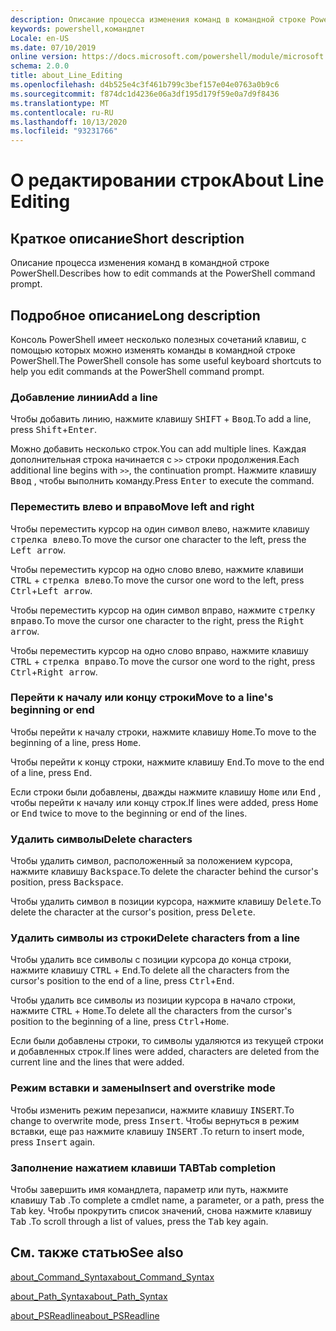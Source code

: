 ```yaml
---
description: Описание процесса изменения команд в командной строке PowerShell.
keywords: powershell,командлет
Locale: en-US
ms.date: 07/10/2019
online version: https://docs.microsoft.com/powershell/module/microsoft.powershell.core/about/about_line_editing?view=powershell-7&WT.mc_id=ps-gethelp
schema: 2.0.0
title: about_Line_Editing
ms.openlocfilehash: d4b525e4c3f461b799c3bef157e04e0763a0b9c6
ms.sourcegitcommit: f874dc1d4236e06a3df195d179f59e0a7d9f8436
ms.translationtype: MT
ms.contentlocale: ru-RU
ms.lasthandoff: 10/13/2020
ms.locfileid: "93231766"
---
```

# <a name="about-line-editing"></a><span data-ttu-id="86c4d-104">О редактировании строк</span><span class="sxs-lookup"><span data-stu-id="86c4d-104">About Line Editing</span></span>

## <a name="short-description"></a><span data-ttu-id="86c4d-105">Краткое описание</span><span class="sxs-lookup"><span data-stu-id="86c4d-105">Short description</span></span>

<span data-ttu-id="86c4d-106">Описание процесса изменения команд в командной строке PowerShell.</span><span class="sxs-lookup"><span data-stu-id="86c4d-106">Describes how to edit commands at the PowerShell command prompt.</span></span>

## <a name="long-description"></a><span data-ttu-id="86c4d-107">Подробное описание</span><span class="sxs-lookup"><span data-stu-id="86c4d-107">Long description</span></span>

<span data-ttu-id="86c4d-108">Консоль PowerShell имеет несколько полезных сочетаний клавиш, с помощью которых можно изменять команды в командной строке PowerShell.</span><span class="sxs-lookup"><span data-stu-id="86c4d-108">The PowerShell console has some useful keyboard shortcuts to help you edit commands at the PowerShell command prompt.</span></span>

### <a name="add-a-line"></a><span data-ttu-id="86c4d-109">Добавление линии</span><span class="sxs-lookup"><span data-stu-id="86c4d-109">Add a line</span></span>

<span data-ttu-id="86c4d-110">Чтобы добавить линию, нажмите клавишу <kbd>SHIFT</kbd> + <kbd>Ввод</kbd>.</span><span class="sxs-lookup"><span data-stu-id="86c4d-110">To add a line, press <kbd>Shift</kbd>+<kbd>Enter</kbd>.</span></span>

<span data-ttu-id="86c4d-111">Можно добавить несколько строк.</span><span class="sxs-lookup"><span data-stu-id="86c4d-111">You can add multiple lines.</span></span> <span data-ttu-id="86c4d-112">Каждая дополнительная строка начинается с `>>` строки продолжения.</span><span class="sxs-lookup"><span data-stu-id="86c4d-112">Each additional line begins with `>>`, the continuation prompt.</span></span> <span data-ttu-id="86c4d-113">Нажмите клавишу <kbd>Ввод</kbd> , чтобы выполнить команду.</span><span class="sxs-lookup"><span data-stu-id="86c4d-113">Press <kbd>Enter</kbd> to execute the command.</span></span>

### <a name="move-left-and-right"></a><span data-ttu-id="86c4d-114">Переместить влево и вправо</span><span class="sxs-lookup"><span data-stu-id="86c4d-114">Move left and right</span></span>

<span data-ttu-id="86c4d-115">Чтобы переместить курсор на один символ влево, нажмите клавишу <kbd>стрелка влево</kbd>.</span><span class="sxs-lookup"><span data-stu-id="86c4d-115">To move the cursor one character to the left, press the <kbd>Left arrow</kbd>.</span></span>

<span data-ttu-id="86c4d-116">Чтобы переместить курсор на одно слово влево, нажмите клавиши <kbd>CTRL</kbd> + <kbd>стрелка влево</kbd>.</span><span class="sxs-lookup"><span data-stu-id="86c4d-116">To move the cursor one word to the left, press <kbd>Ctrl</kbd>+<kbd>Left arrow</kbd>.</span></span>

<span data-ttu-id="86c4d-117">Чтобы переместить курсор на один символ вправо, нажмите <kbd>стрелку вправо</kbd>.</span><span class="sxs-lookup"><span data-stu-id="86c4d-117">To move the cursor one character to the right, press the <kbd>Right arrow</kbd>.</span></span>

<span data-ttu-id="86c4d-118">Чтобы переместить курсор на одно слово вправо, нажмите клавишу <kbd>CTRL</kbd> + <kbd>стрелка вправо</kbd>.</span><span class="sxs-lookup"><span data-stu-id="86c4d-118">To move the cursor one word to the right, press <kbd>Ctrl</kbd>+<kbd>Right arrow</kbd>.</span></span>

### <a name="move-to-a-lines-beginning-or-end"></a><span data-ttu-id="86c4d-119">Перейти к началу или концу строки</span><span class="sxs-lookup"><span data-stu-id="86c4d-119">Move to a line's beginning or end</span></span>

<span data-ttu-id="86c4d-120">Чтобы перейти к началу строки, нажмите клавишу <kbd>Home</kbd>.</span><span class="sxs-lookup"><span data-stu-id="86c4d-120">To move to the beginning of a line, press <kbd>Home</kbd>.</span></span>

<span data-ttu-id="86c4d-121">Чтобы перейти к концу строки, нажмите клавишу <kbd>End</kbd>.</span><span class="sxs-lookup"><span data-stu-id="86c4d-121">To move to the end of a line, press <kbd>End</kbd>.</span></span>

<span data-ttu-id="86c4d-122">Если строки были добавлены, дважды нажмите клавишу <kbd>Home</kbd> или <kbd>End</kbd> , чтобы перейти к началу или концу строк.</span><span class="sxs-lookup"><span data-stu-id="86c4d-122">If lines were added, press <kbd>Home</kbd> or <kbd>End</kbd> twice to move to the beginning or end of the lines.</span></span>

### <a name="delete-characters"></a><span data-ttu-id="86c4d-123">Удалить символы</span><span class="sxs-lookup"><span data-stu-id="86c4d-123">Delete characters</span></span>

<span data-ttu-id="86c4d-124">Чтобы удалить символ, расположенный за положением курсора, нажмите клавишу <kbd>Backspace</kbd>.</span><span class="sxs-lookup"><span data-stu-id="86c4d-124">To delete the character behind the cursor's position, press <kbd>Backspace</kbd>.</span></span>

<span data-ttu-id="86c4d-125">Чтобы удалить символ в позиции курсора, нажмите клавишу <kbd>Delete</kbd>.</span><span class="sxs-lookup"><span data-stu-id="86c4d-125">To delete the character at the cursor's position, press <kbd>Delete</kbd>.</span></span>

### <a name="delete-characters-from-a-line"></a><span data-ttu-id="86c4d-126">Удалить символы из строки</span><span class="sxs-lookup"><span data-stu-id="86c4d-126">Delete characters from a line</span></span>

<span data-ttu-id="86c4d-127">Чтобы удалить все символы с позиции курсора до конца строки, нажмите клавишу <kbd>CTRL</kbd> + <kbd>End</kbd>.</span><span class="sxs-lookup"><span data-stu-id="86c4d-127">To delete all the characters from the cursor's position to the end of a line, press <kbd>Ctrl</kbd>+<kbd>End</kbd>.</span></span>

<span data-ttu-id="86c4d-128">Чтобы удалить все символы из позиции курсора в начало строки, нажмите <kbd>CTRL</kbd> + <kbd>Home</kbd>.</span><span class="sxs-lookup"><span data-stu-id="86c4d-128">To delete all the characters from the cursor's position to the beginning of a line, press <kbd>Ctrl</kbd>+<kbd>Home</kbd>.</span></span>

<span data-ttu-id="86c4d-129">Если были добавлены строки, то символы удаляются из текущей строки и добавленных строк.</span><span class="sxs-lookup"><span data-stu-id="86c4d-129">If lines were added, characters are deleted from the current line and the lines that were added.</span></span>

### <a name="insert-and-overstrike-mode"></a><span data-ttu-id="86c4d-130">Режим вставки и замены</span><span class="sxs-lookup"><span data-stu-id="86c4d-130">Insert and overstrike mode</span></span>

<span data-ttu-id="86c4d-131">Чтобы изменить режим перезаписи, нажмите клавишу <kbd>INSERT</kbd>.</span><span class="sxs-lookup"><span data-stu-id="86c4d-131">To change to overwrite mode, press <kbd>Insert</kbd>.</span></span> <span data-ttu-id="86c4d-132">Чтобы вернуться в режим вставки, еще раз нажмите клавишу <kbd>INSERT</kbd> .</span><span class="sxs-lookup"><span data-stu-id="86c4d-132">To return to insert mode, press <kbd>Insert</kbd> again.</span></span>

### <a name="tab-completion"></a><span data-ttu-id="86c4d-133">Заполнение нажатием клавиши TAB</span><span class="sxs-lookup"><span data-stu-id="86c4d-133">Tab completion</span></span>

<span data-ttu-id="86c4d-134">Чтобы завершить имя командлета, параметр или путь, нажмите клавишу <kbd>Tab</kbd> .</span><span class="sxs-lookup"><span data-stu-id="86c4d-134">To complete a cmdlet name, a parameter, or a path, press the <kbd>Tab</kbd> key.</span></span> <span data-ttu-id="86c4d-135">Чтобы прокрутить список значений, снова нажмите клавишу <kbd>Tab</kbd> .</span><span class="sxs-lookup"><span data-stu-id="86c4d-135">To scroll through a list of values, press the <kbd>Tab</kbd> key again.</span></span>

## <a name="see-also"></a><span data-ttu-id="86c4d-136">См. также статью</span><span class="sxs-lookup"><span data-stu-id="86c4d-136">See also</span></span>

[<span data-ttu-id="86c4d-137">about_Command_Syntax</span><span class="sxs-lookup"><span data-stu-id="86c4d-137">about_Command_Syntax</span></span>](about_Command_Syntax.md)

[<span data-ttu-id="86c4d-138">about_Path_Syntax</span><span class="sxs-lookup"><span data-stu-id="86c4d-138">about_Path_Syntax</span></span>](about_Path_Syntax.md)

[<span data-ttu-id="86c4d-139">about_PSReadline</span><span class="sxs-lookup"><span data-stu-id="86c4d-139">about_PSReadline</span></span>](../../PSReadline/About/about_PSReadline.md)
